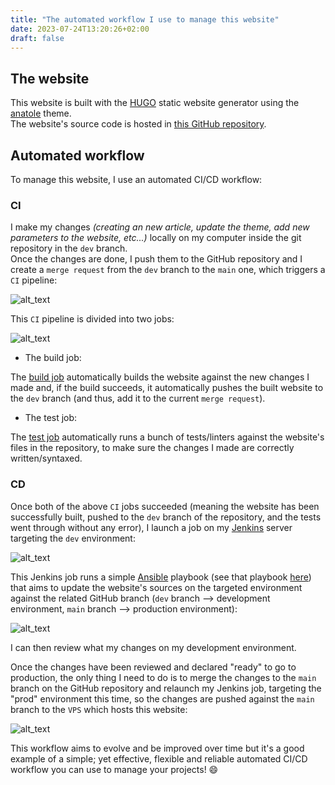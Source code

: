 ```yaml
---
title: "The automated workflow I use to manage this website"
date: 2023-07-24T13:20:26+02:00
draft: false
---
```


## The website

This website is built with the [HUGO](https://gohugo.io/) static website generator using the [anatole](https://github.com/lxndrblz/anatole) theme.  
The website's source code is hosted in [this GitHub repository](https://github.com/Antiz96/antiz.fr/).

## Automated workflow

To manage this website, I use an automated CI/CD workflow:

### CI

I make my changes *(creating an new article, update the theme, add new parameters to the website, etc...)* locally on my computer inside the git repository in the `dev` branch.  
Once the changes are done, I push them to the GitHub repository and I create a `merge request` from the `dev` branch to the `main` one, which triggers a `CI` pipeline:

![alt_text](../../images/Website_GitHub_MR_CI.png "Website - Merge Request CI Pipeline")

This `CI` pipeline is divided into two jobs:

![alt_text](../../images/Website_GitHub_CI_Jobs.png "Website - Merge Request CI Jobs")

- The build job:

The [build job](https://github.com/Antiz96/antiz.fr/blob/main/.github/workflows/CD.yml) automatically builds the website against the new changes I made and, if the build succeeds, it automatically pushes the built website to the `dev` branch (and thus, add it to the current `merge request`).

- The test job:

The [test job](https://github.com/Antiz96/antiz.fr/blob/main/.github/workflows/CI.yml) automatically runs a bunch of tests/linters against the website's files in the repository, to make sure the changes I made are correctly written/syntaxed.

### CD

Once both of the above `CI` jobs succeeded (meaning the website has been successfully built, pushed to the `dev` branch of the repository, and the tests went through without any error), I launch a job on my [Jenkins](https://www.jenkins.io/) server targeting the `dev` environment:

![alt_text](../../images/Jenkins_Update_Website_Job_Dev.png "Jenkins - Update Website Job Dev")

This Jenkins job runs a simple [Ansible](https://www.ansible.com/) playbook (see that playbook [here](https://github.com/Antiz96/Linux-Server/blob/main/Ansible-Playbooks/roles/update_antiz.fr/tasks/main.yml)) that aims to update the website's sources on the targeted environment against the related GitHub branch (`dev` branch --> development environment, `main` branch --> production environment):

![alt_text](../../images/Jenkins_Update_Website_Job_Param.png "Jenkins - Update Website Job Parameters")

I can then review what my changes on my development environment.

Once the changes have been reviewed and declared "ready" to go to production, the only thing I need to do is to merge the changes to the `main` branch on the GitHub repository and relaunch my Jenkins job, targeting the "prod" environment this time, so the changes are pushed against the `main` branch to the `VPS` which hosts this website:

![alt_text](../../images/Jenkins_Update_Website_Job_Prd.png "Jenkins - Update Website Job Prod")

This workflow aims to evolve and be improved over time but it's a good example of a simple; yet effective, flexible and reliable automated CI/CD workflow you can use to manage your projects! :smile:
